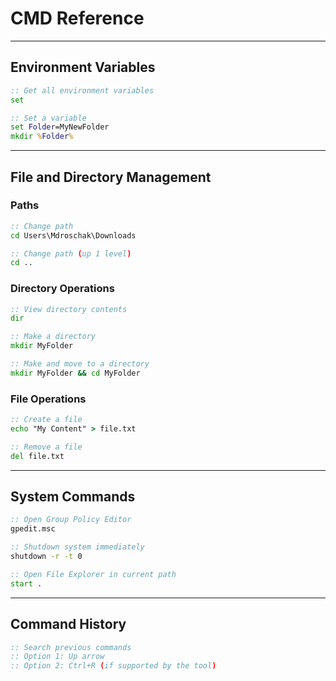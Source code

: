 # CMD Reference

---

## Environment Variables

```cmd
:: Get all environment variables
set

:: Set a variable
set Folder=MyNewFolder
mkdir %Folder%
```

---

## File and Directory Management

### Paths

```cmd
:: Change path
cd Users\Mdroschak\Downloads

:: Change path (up 1 level)
cd ..
```

### Directory Operations

```cmd
:: View directory contents
dir

:: Make a directory
mkdir MyFolder

:: Make and move to a directory
mkdir MyFolder && cd MyFolder
```

### File Operations

```cmd
:: Create a file
echo "My Content" > file.txt

:: Remove a file
del file.txt
```

---

## System Commands

```cmd
:: Open Group Policy Editor
gpedit.msc

:: Shutdown system immediately
shutdown -r -t 0

:: Open File Explorer in current path
start .
```

---

## Command History

```cmd
:: Search previous commands
:: Option 1: Up arrow
:: Option 2: Ctrl+R (if supported by the tool)
```
